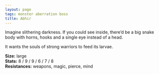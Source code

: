 ```yaml
---
layout: page
tags: monster aberration boss
title: Abhir
---
```


Imagine slithering darkness. If you could see inside, there’d be a big snake body with horns, hooks and a single eye instead of a head.

It wants the souls of strong warriors to feed its larvae.

**Size:** large <br>
**Stats:** 8 / 9 / 9 / 6 / 7 / 8 <br>
**Resistances:** weapons, magic, pierce, mind
